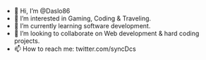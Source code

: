 - 👋 Hi, I’m @Daslo86
- 👀 I’m interested in Gaming, Coding & Traveling.
- 🌱 I’m currently learning software development.
- 💞️ I’m looking to collaborate on Web development & hard coding projects.
- 📫 How to reach me: twitter.com/syncDcs

<!---
Daslo86/Daslo86 is a ✨ special ✨ repository because its `README.md` (this file) appears on your GitHub profile.
You can click the Preview link to take a look at your changes.
--->
